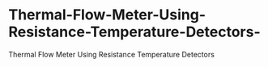 # Thermal-Flow-Meter-Using-Resistance-Temperature-Detectors-
Thermal Flow Meter Using Resistance Temperature Detectors 
